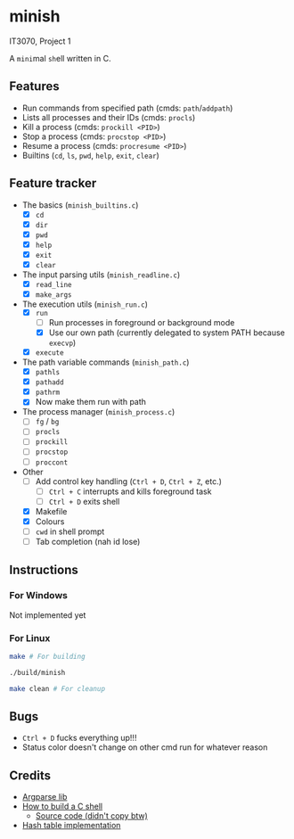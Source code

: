 # minish

IT3070, Project 1

A `mini`mal `sh`ell written in C.

## Features

- Run commands from specified path (cmds: `path`/`addpath`)
- Lists all processes and their IDs (cmds: `procls`)
- Kill a process (cmds: `prockill <PID>`)
- Stop a process (cmds: `procstop <PID>`)
- Resume a process (cmds: `procresume <PID>`)
- Builtins (`cd`, `ls`, `pwd`, `help`, `exit`, `clear`)

## Feature tracker

- The basics (`minish_builtins.c`)
  - [x] `cd`
  - [x] `dir`
  - [x] `pwd`
  - [x] `help`
  - [x] `exit`
  - [x] `clear`
- The input parsing utils (`minish_readline.c`)
  - [x] `read_line`
  - [x] `make_args`
- The execution utils (`minish_run.c`)
  - [x] `run`
    - [ ] Run processes in foreground or background mode
    - [x] Use our own path (currently delegated to system PATH because `execvp`)
  - [x] `execute`
- The path variable commands (`minish_path.c`)
  - [x] `pathls`
  - [x] `pathadd`
  - [x] `pathrm`
  - [x] Now make them run with path
- The process manager (`minish_process.c`)
  - [ ] `fg` / `bg`
  - [ ] `procls`
  - [ ] `prockill`
  - [ ] `procstop`
  - [ ] `proccont`
- Other
  - [ ] Add control key handling (`Ctrl + D`, `Ctrl + Z`, etc.)
    - [ ] `Ctrl + C` interrupts and kills foreground task
    - [ ] `Ctrl + D` exits shell 
  - [x] Makefile
  - [x] Colours
  - [ ] `cwd` in shell prompt
  - [ ] Tab completion (nah id lose)

## Instructions

### For Windows

Not implemented yet

### For Linux

```bash
make # For building

./build/minish

make clean # For cleanup
```

## Bugs

- `Ctrl + D` fucks everything up!!!
- Status color doesn't change on other cmd run for whatever reason

## Credits

- [Argparse lib](https://github.com/cofyc/argparse)
- [How to build a C shell](https://brennan.io/2015/01/16/write-a-shell-in-c/)
  - [Source code (didn't copy btw)](https://github.com/brenns10/lsh)
- [Hash table implementation](https://github.com/google/cwisstable)